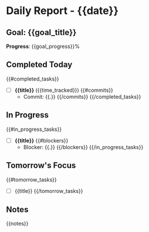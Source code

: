 # Daily Report - {{date}}

## Goal: {{goal_title}}
**Progress**: {{goal_progress}}%

## Completed Today
{{#completed_tasks}}
- [ ] **{{title}}** ({{time_tracked}})
  {{#commits}}
  - Commit: {{.}}
  {{/commits}}
{{/completed_tasks}}

## In Progress
{{#in_progress_tasks}}
- [ ] **{{title}}**
  {{#blockers}}
  - Blocker: {{.}}
  {{/blockers}}
{{/in_progress_tasks}}

## Tomorrow's Focus
{{#tomorrow_tasks}}
- [ ] {{title}}
{{/tomorrow_tasks}}

## Notes
{{notes}}
